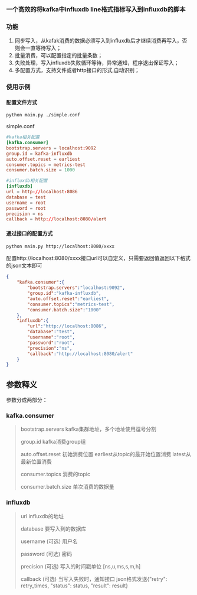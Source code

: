 ### 一个高效的将kafka中influxdb line格式指标写入到influxdb的脚本

### 功能
1. 同步写入，从kafak消费的数据必须写入到influxdb后才继续消费再写入，否则会一直等待写入；
2. 批量消费，可以配置指定的批量条数；
3. 失败处理，写入influxdb失败循环等待，异常通知，程序退出保证写入；
4. 多配置方式，支持文件或者http接口的形式,自动识别；


### 使用示例
#### 配置文件方式
```bash
python main.py ./simple.conf
```
simple.conf
```conf
#kafka相关配置
[kafka.consumer]
bootstrap.servers = localhost:9092
group.id = kafka-influxdb
auto.offset.reset = earliest
consumer.topics = metrics-test
consumer.batch.size = 1000

#influxdb相关配置
[influxdb]
url = http://localhost:8086
database = test
username = root
password = root
precision = ns
callback = http://localhost:8080/alert
```

#### 通过接口的配置方式
```bash
python main.py http://localhost:8080/xxxx
```
配置http://localhost:8080/xxxx接口url可以自定义，只需要返回值返回以下格式的json文本即可
```json
{
    "kafka.consumer":{
        "bootstrap.servers":"localhost:9092",
        "group.id":"kafka-influxdb",
        "auto.offset.reset":"earliest",
        "consumer.topics":"metrics-test",
        "consumer.batch.size":"1000"
    },
    "influxdb":{
        "url":"http://localhost:8086",
        "database":"test",
        "username":"root",
        "password":"root",
        "precision":"ns",
        "callback":"http://localhost:8080/alert"
    }
}
```

## 参数释义

参数分成两部分：

### kafka.consumer

> bootstrap.servers      kafka集群地址，多个地址使用逗号分割
>
> group.id               kafka消费group组
>
> auto.offset.reset      初始消费位置 earliest从topic的最开始位置消费 latest从最新位置消费
>
> consumer.topics        消费的topic
>
> consumer.batch.size    单次消费的数据量

### influxdb

> url                    influxdb的地址
>
> database               要写入到的数据库
>
> username (可选)         用户名
>
> password (可选)         密码
>
> precision (可选)        写入的时间戳单位 [ns,u,ms,s,m,h]
>
> callback (可选)         当写入失败时，通知接口 json格式发送{"retry": retry_times, "status": status, "result": result}
